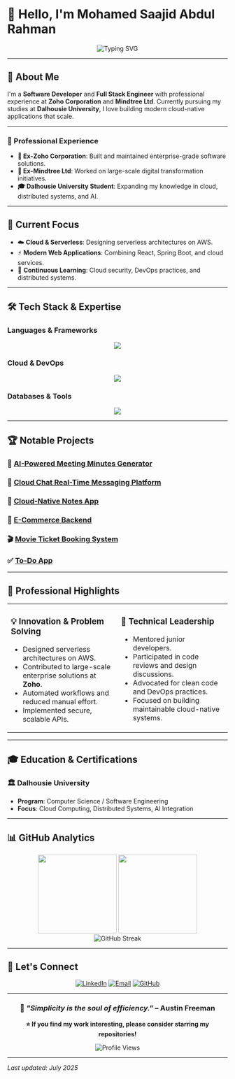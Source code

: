 # 👋 Hello, I'm Mohamed Saajid Abdul Rahman

<div align="center">
  <img src="https://readme-typing-svg.herokuapp.com?font=Fira+Code&pause=1000&color=F7931E&center=true&vCenter=true&width=435&lines=Software+Developer+%7C+Full+Stack+Engineer;Ex-Zoho+%7C+Ex-Mindtree+Professional;Dalhousie+University+Student;Passionate+about+Cloud+%26+Serverless;Always+learning+new+technologies" alt="Typing SVG" />
</div>

---

## 🚀 About Me

I'm a **Software Developer** and **Full Stack Engineer** with professional experience at **Zoho Corporation** and **Mindtree Ltd**. Currently pursuing my studies at **Dalhousie University**, I love building modern cloud-native applications that scale.

---

### 💼 Professional Experience
- **🏢 Ex-Zoho Corporation**: Built and maintained enterprise-grade software solutions.
- **🏢 Ex-Mindtree Ltd**: Worked on large-scale digital transformation initiatives.
- **🎓 Dalhousie University Student**: Expanding my knowledge in cloud, distributed systems, and AI.

---

## 🔭 Current Focus
- ☁️ **Cloud & Serverless**: Designing serverless architectures on AWS.
- ⚡ **Modern Web Applications**: Combining React, Spring Boot, and cloud services.
- 🌱 **Continuous Learning**: Cloud security, DevOps practices, and distributed systems.

---

## 🛠️ Tech Stack & Expertise

### **Languages & Frameworks**
<p align="center">
  <img src="https://skillicons.dev/icons?i=java,javascript,typescript,python,nodejs,react,spring" />
</p>

### **Cloud & DevOps**
<p align="center">
  <img src="https://skillicons.dev/icons?i=aws,docker,terraform,git,linux" />
</p>

### **Databases & Tools**
<p align="center">
  <img src="https://skillicons.dev/icons?i=mysql,postgres,mongodb,dynamodb,redis,postman,vscode" />
</p>

---

## 🏆 Notable Projects

### 🤖 [AI-Powered Meeting Minutes Generator](https://github.com/Sajidrahman-tech/AI-Powered-Meeting-Minutes-Generator)

### 💬 [Cloud Chat Real-Time Messaging Platform](https://github.com/Sajidrahman-tech/Cloud-Chat-Real-Time-Messaging-Platform)

### 📝 [Cloud-Native Notes App](https://github.com/Sajidrahman-tech/Cloud-Native-Notes-App-)

### 🛒 [E-Commerce Backend](https://github.com/Sajidrahman-tech/E-COMMERCE-Backend)

### 🎬 [Movie Ticket Booking System](https://github.com/Sajidrahman-tech/Movie-Ticket-Booking-System)

### ✅ [To-Do App](https://github.com/Sajidrahman-tech/To-Do)

---

## 🌟 Professional Highlights

<table>
<tr>
<td valign="top" width="50%">

### 💡 **Innovation & Problem Solving**
- Designed serverless architectures on AWS.
- Contributed to large-scale enterprise solutions at **Zoho**.
- Automated workflows and reduced manual effort.
- Implemented secure, scalable APIs.

</td>
<td valign="top" width="50%">

### 🎯 **Technical Leadership**
- Mentored junior developers.
- Participated in code reviews and design discussions.
- Advocated for clean code and DevOps practices.
- Focused on building maintainable cloud-native systems.

</td>
</tr>
</table>

---

## 🎓 Education & Certifications

### 🏛️ **Dalhousie University**
- **Program**: Computer Science / Software Engineering
- **Focus**: Cloud Computing, Distributed Systems, AI Integration

---

## 📊 GitHub Analytics

<div align="center">
  <img height="180em" src="https://github-readme-stats.vercel.app/api?username=Sajidrahman-tech&show_icons=true&theme=tokyonight&include_all_commits=true&count_private=true"/>
  <img height="180em" src="https://github-readme-stats.vercel.app/api/top-langs/?username=Sajidrahman-tech&layout=compact&langs_count=8&theme=tokyonight"/>
</div>

<div align="center">
  <img src="https://github-readme-streak-stats.herokuapp.com/?user=Sajidrahman-tech&theme=tokyonight" alt="GitHub Streak" />
</div>

---

## 🤝 Let's Connect

<div align="center">

[![LinkedIn](https://img.shields.io/badge/LinkedIn-0077B5?style=for-the-badge&logo=linkedin&logoColor=white)](https://www.linkedin.com/in/mohamed-sajid-9a681021a/)
[![Email](https://img.shields.io/badge/Email-D14836?style=for-the-badge&logo=gmail&logoColor=white)](mailto:sajidrahman@dal.ca)
[![GitHub](https://img.shields.io/badge/GitHub-100000?style=for-the-badge&logo=github&logoColor=white)](https://github.com/Sajidrahman-tech)

</div>

---

<div align="center">
  
### 💭 *"Simplicity is the soul of efficiency."* – Austin Freeman

**⭐ If you find my work interesting, please consider starring my repositories!**

![Profile Views](https://komarev.com/ghpvc/?username=Sajidrahman-tech&color=blueviolet&style=flat-square)

</div>

---

*Last updated: July 2025*

